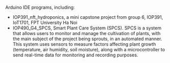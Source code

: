 Arduino IDE programs, including:
* IOP391_nft_hydroponics, a mini capstone project from group 6, IOP391, IoT1701, FPT University Ha Noi
* IOP490_G4_SPCS, Smart Plant Care System (SPCS). SPCS is a system that allows users to monitor and manage the cultivation of plants, with the main subject of the project being sprouts, in an automated manner. This system uses sensors to measure factors affecting plant growth (temperature, air humidity, soil moisture), along with a microcontroller to send real-time data for monitoring and recording purposes.
